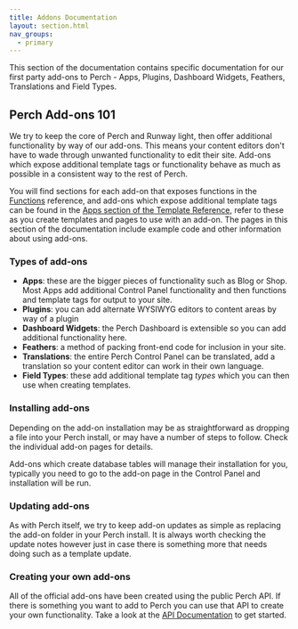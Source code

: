 ```yaml
---
title: Addons Documentation
layout: section.html
nav_groups:
  - primary
---
```


This section of the documentation contains specific documentation for our first party add-ons to Perch - Apps, Plugins, Dashboard Widgets, Feathers, Translations and Field Types.

## Perch Add-ons 101

We try to keep the core of Perch and Runway light, then offer additional functionality by way of our add-ons. This means your content editors don't have to wade through unwanted functionality to edit their site. Add-ons which expose additional template tags or functionality behave as much as possible in a consistent way to the rest of Perch.

You will find sections for each add-on that exposes functions in the [Functions](/functions) reference, and add-ons which expose additional template tags can be found in the [Apps section of the Template Reference](/templates/apps), refer to these as you create templates and pages to use with an add-on. The pages in this section of the documentation include example code and other information about using add-ons.

### Types of add-ons

- **Apps**: these are the bigger pieces of functionality such as Blog or Shop. Most Apps add additional Control Panel functionality and then functions and template tags for output to your site.
- **Plugins**: you can add alternate WYSIWYG editors to content areas by way of a plugin
- **Dashboard Widgets**: the Perch Dashboard is extensible so you can add additional functionality here.
- **Feathers**: a method of packing front-end code for inclusion in your site.
- **Translations**: the entire Perch Control Panel can be translated, add a translation so your content editor can work in their own language.
- **Field Types**: these add additional template tag _types_ which you can then use when creating templates.

### Installing add-ons

Depending on the add-on installation may be as straightforward as dropping a file into your Perch install, or may have a number of steps to follow. Check the individual add-on pages for details.

Add-ons which create database tables will manage their installation for you, typically you need to go to the add-on page in the Control Panel and installation will be run.

### Updating add-ons

As with Perch itself, we try to keep add-on updates as simple as replacing the add-on folder in your Perch install. It is always worth checking the update notes however just in case there is something more that needs doing such as a template update.


### Creating your own add-ons

All of the official add-ons have been created using the public Perch API. If there is something you want to add to Perch you can use that API to create your own functionality. Take a look at the [API Documentation](/api) to get started.
